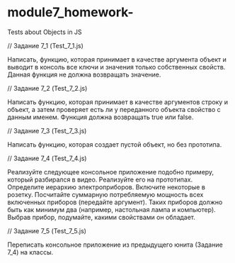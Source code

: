# module7_homework-
Tests about Objects in JS

// Задание 7_1 (Test_7_1.js)

Написать, функцию, которая принимает в качестве аргумента объект 
и выводит в консоль все ключи и значения только собственных свойств. 
Данная функция не должна возвращать значение.

// Задание 7_2 (Test_7_2.js)

Написать функцию, которая принимает в качестве аргументов строку и объект, 
а затем проверяет есть ли у переданного объекта свойство с данным именем. 
Функция должна возвращать true или false.

// Задание 7_3 (Test_7_3.js)

Написать функцию, которая создает пустой объект, но без прототипа.

// Задание 7_4 (Test_7_4.js)

Реализуйте следующее консольное приложение подобно примеру, который разбирался в видео. Реализуйте его на прототипах.
Определите иерархию электроприборов. Включите некоторые в розетку. 
Посчитайте суммарную потребляемую мощность всех включенных приборов (передайте аргумент). 
Таких приборов должно быть как минимум два (например, настольная лампа и компьютер). 
Выбрав прибор, подумайте, какими свойствами он обладает.

// Задание 7_5 (Test_7_5.js)

Переписать консольное приложение из предыдущего юнита (Задание 7_4) на классы.

